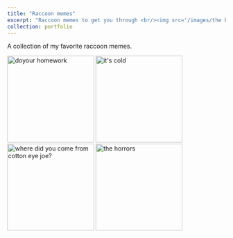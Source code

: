 ```yaml
---
title: "Raccoon memes"
excerpt: "Raccoon memes to get you through <br/><img src='/images/the bar was the ground and you kept digging.jpg' width='200' height='300'>"
collection: portfolio
---
```


A collection of my favorite raccoon memes. 

<img width="200" alt="doyour homework" src="https://github.com/user-attachments/assets/ca3a815c-4d4d-4922-b4bf-fecf32a7b80b" />

<img width="200" alt="it's cold" src="https://github.com/user-attachments/assets/1370293f-7884-4b5e-b052-60bc74d3ca66" />

<img width="200" alt="where did you come from cotton eye joe?" src="https://github.com/user-attachments/assets/d04ab0ab-e5c4-4f69-b9e2-709f6090870b" />

<img width="200" alt="the horrors" src="https://github.com/user-attachments/assets/54b4a454-3d21-4b37-abab-999d5e6db8c4" />
